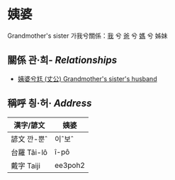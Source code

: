 # 姨婆
Grandmother's sister
가我兮關係：[我](member1.md) 兮 [爸](member2.md) 兮 [媽](member9.md) 兮 姊妹

## 關係 관·희- _Relationships_

- [姨婆兮尪 (丈公) Grandmother's sister's husband](member72.md)



## 稱呼 칑·허· _Address_

漢字/諺文 | 姨婆
--- | ---
諺文 깐-뿐ˆ | 이ˆ보ˆ
台羅 Tâi-lô | î-pô
戴字 Taiji | ee3poh2


